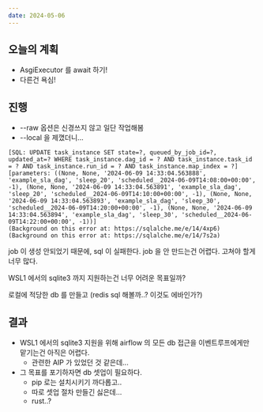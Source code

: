 ```yaml
---
date: 2024-05-06
---
```


## 오늘의 계획

- AsgiExecutor 를 await 하기!
- 다른건 욕심!

## 진행

- --raw 옵션은 신경쓰지 않고 일단 작업해봄
- --local 을 제꼈더니...

```
[SQL: UPDATE task_instance SET state=?, queued_by_job_id=?, updated_at=? WHERE task_instance.dag_id = ? AND task_instance.task_id = ? AND task_instance.run_id = ? AND task_instance.map_index = ?]
[parameters: ((None, None, '2024-06-09 14:33:04.563888', 'example_sla_dag', 'sleep_20', 'scheduled__2024-06-09T14:08:00+00:00', -1), (None, None, '2024-06-09 14:33:04.563891', 'example_sla_dag', 'sleep_20', 'scheduled__2024-06-09T14:10:00+00:00', -1), (None, None, '2024-06-09 14:33:04.563893', 'example_sla_dag', 'sleep_30', 'scheduled__2024-06-09T14:20:00+00:00', -1), (None, None, '2024-06-09 14:33:04.563894', 'example_sla_dag', 'sleep_30', 'scheduled__2024-06-09T14:22:00+00:00', -1))]
(Background on this error at: https://sqlalche.me/e/14/4xp6) (Background on this error at: https://sqlalche.me/e/14/7s2a)
```

job 이 생성 안되었기 때문에, sql 이 실패한다.
job 을 안 만드는건 어렵다. 고쳐야 할게 너무 많다.

WSL1 에서의 sqlite3 까지 지원하는건 너무 어려운 목표일까?

로컬에 적당한 db 를 만들고 (redis sql 해볼까..? 이것도 에바인가?)

## 결과

- WSL1 에서의 sqlite3 지원을 위해 airflow 의 모든 db 접근을 이벤트루프에게만 맡기는건 아직은 어렵다.
    - 관련한 AIP 가 있었던 것 같은데...
- 그 목표를 포기하자면 db 셋업이 필요하다.
    - pip 로는 설치시키기 까다롭고..
    - 따로 셋업 절차 만들긴 싫은데...
    - rust..?
